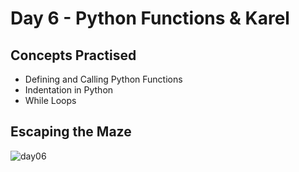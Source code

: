 # Day 6 - Python Functions & Karel
## Concepts Practised
- Defining and Calling Python Functions
- Indentation in Python
- While Loops
## Escaping the Maze

![day06](https://user-images.githubusercontent.com/98851253/154312745-8abc5397-27b7-4a1d-b29c-3a1527280868.gif)